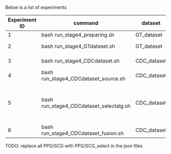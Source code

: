 Below is a list of experiments

| Experiment ID | command | dataset | TF_types | variant | data |
| --- | --- | --- | --- | --- | --- |
| 1 | bash run_stage4_preparing.sh | GT_dataset | 'prepare' | 'AT_block' | only ECG |
| 2 | bash run_stage4_GTdataset.sh | GT_dataset | 'target' | 'baseline' |  ECG & SCG |
| 3 | bash run_stage4_CDCdataset.sh | CDC_dataset | 'target' 'source' | 'AT_block' 'baseline' | everything |
| 4 | bash run_stage4_CDCdataset_source.sh | CDC_dataset | 'source' | 'AT_block' | only fusion |
| 5 | bash run_stage4_CDCdataset_selectalg.sh | CDC_dataset | 'target' | 'baseline' | each PPG or SCG channel, PPG or SCG select |
| 6 | bash run_stage4_CDCdataset_fusion.sh | CDC_dataset | 'target' | ??? | ECG+PPG |

TODO: replace all PPG/SCG with PPG/SCG_select in the json files